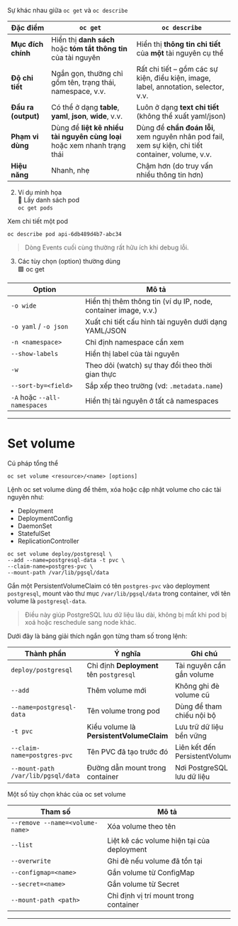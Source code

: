 Sự khác nhau giữa `oc get` và `oc describe`

| Đặc điểm            | `oc get`                                                                 | `oc describe`                                                                                      |
| ------------------- | ------------------------------------------------------------------------ | -------------------------------------------------------------------------------------------------- |
| **Mục đích chính**  | Hiển thị **danh sách** hoặc **tóm tắt thông tin** của tài nguyên         | Hiển thị **thông tin chi tiết** của **một** tài nguyên cụ thể                                      |
| **Độ chi tiết**     | Ngắn gọn, thường chỉ gồm tên, trạng thái, namespace, v.v.                | Rất chi tiết – gồm các sự kiện, điều kiện, image, label, annotation, selector, v.v.                |
| **Đầu ra (output)** | Có thể ở dạng **table**, **yaml**, **json**, **wide**, v.v.              | Luôn ở dạng **text chi tiết** (không thể xuất yaml/json)                                           |
| **Phạm vi dùng**    | Dùng để **liệt kê nhiều tài nguyên cùng loại** hoặc xem nhanh trạng thái | Dùng để **chẩn đoán lỗi**, xem nguyên nhân pod fail, xem sự kiện, chi tiết container, volume, v.v. |
| **Hiệu năng**       | Nhanh, nhẹ                                                               | Chậm hơn (do truy vấn nhiều thông tin hơn)                                                         |

2. Ví dụ minh họa  
🔹 Lấy danh sách pod  
`oc get pods`

Xem chi tiết một pod
```
oc describe pod api-6db489d4b7-abc34
```

> Dòng Events cuối cùng thường rất hữu ích khi debug lỗi.

3. Các tùy chọn (option) thường dùng  
🟩 oc get

| Option                       | Mô tả                                                           |
| ---------------------------- | --------------------------------------------------------------- |
| `-o wide`                    | Hiển thị thêm thông tin (ví dụ IP, node, container image, v.v.) |
| `-o yaml` / `-o json`        | Xuất chi tiết cấu hình tài nguyên dưới dạng YAML/JSON           |
| `-n <namespace>`             | Chỉ định namespace cần xem                                      |
| `--show-labels`              | Hiển thị label của tài nguyên                                   |
| `-w`                         | Theo dõi (watch) sự thay đổi theo thời gian thực                |
| `--sort-by=<field>`          | Sắp xếp theo trường (vd: `.metadata.name`)                      |
| `-A` hoặc `--all-namespaces` | Hiển thị tài nguyên ở tất cả namespaces                         |

--- 

# Set volume
Cú pháp tổng thể
```
oc set volume <resource>/<name> [options]
```


Lệnh oc set volume dùng để thêm, xóa hoặc cập nhật volume cho các tài nguyên như:

- Deployment
- DeploymentConfig
- DaemonSet
- StatefulSet
- ReplicationController


```
oc set volume deploy/postgresql \
--add --name=postgresql-data -t pvc \
--claim-name=postgres-pvc \
--mount-path /var/lib/pgsql/data
```


Gắn một PersistentVolumeClaim có tên `postgres-pvc` vào deployment `postgresql`, mount vào thư mục `/var/lib/pgsql/data` trong container, với tên volume là `postgresql-data`.

> Điều này giúp PostgreSQL lưu dữ liệu lâu dài, không bị mất khi pod bị xoá hoặc reschedule sang node khác.

Dưới đây là bảng giải thích ngắn gọn từng tham số trong lệnh:

| Thành phần                         | Ý nghĩa                                  | Ghi chú                       |
| ---------------------------------- | ---------------------------------------- | ----------------------------- |
| `deploy/postgresql`                | Chỉ định **Deployment** tên `postgresql` | Tài nguyên cần gắn volume     |
| `--add`                            | Thêm volume mới                          | Không ghi đè volume cũ        |
| `--name=postgresql-data`           | Tên volume trong pod                     | Dùng để tham chiếu nội bộ     |
| `-t pvc`                           | Kiểu volume là **PersistentVolumeClaim** | Lưu trữ dữ liệu bền vững      |
| `--claim-name=postgres-pvc`        | Tên PVC đã tạo trước đó                  | Liên kết đến PersistentVolume |
| `--mount-path /var/lib/pgsql/data` | Đường dẫn mount trong container          | Nơi PostgreSQL lưu dữ liệu    |


Một số tùy chọn khác của oc set volume

| Tham số                         | Mô tả                                      |
| ------------------------------- | ------------------------------------------ |
| `--remove --name=<volume-name>` | Xóa volume theo tên                        |
| `--list`                        | Liệt kê các volume hiện tại của deployment |
| `--overwrite`                   | Ghi đè nếu volume đã tồn tại               |
| `--configmap=<name>`            | Gắn volume từ ConfigMap                    |
| `--secret=<name>`               | Gắn volume từ Secret                       |
| `--mount-path <path>`           | Chỉ định vị trí mount trong container      |

----











